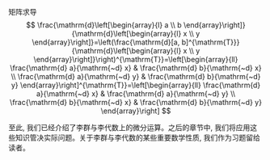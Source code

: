 矩阵求导
$$
\frac{\mathrm{d}\left[\begin{array}{l}
a \\
b
\end{array}\right]}{\mathrm{d}\left[\begin{array}{l}
x \\
y
\end{array}\right]}=\left(\frac{\mathrm{d}[a, b]^{\mathrm{T}}}{\mathrm{d}\left[\begin{array}{l}
x \\
y
\end{array}\right]}\right)^{\mathrm{T}}=\left[\begin{array}{ll}
\frac{\mathrm{d} a}{\mathrm{~d} x} & \frac{\mathrm{d} b}{\mathrm{~d} x} \\
\frac{\mathrm{d} a}{\mathrm{~d} y} & \frac{\mathrm{d} b}{\mathrm{~d} y}
\end{array}\right]^{\mathrm{T}}=\left[\begin{array}{ll}
\frac{\mathrm{d} a}{\mathrm{~d} x} & \frac{\mathrm{d} a}{\mathrm{~d} y} \\
\frac{\mathrm{d} b}{\mathrm{~d} x} & \frac{\mathrm{d} b}{\mathrm{~d} y}
\end{array}\right]
$$

至此, 我们已经介绍了李群与李代数上的微分运算。之后的章节中, 我们将应用这些知识管决实际问题。关于李群与李代数的某些重要数学性质, 我们作为习题留给读者。